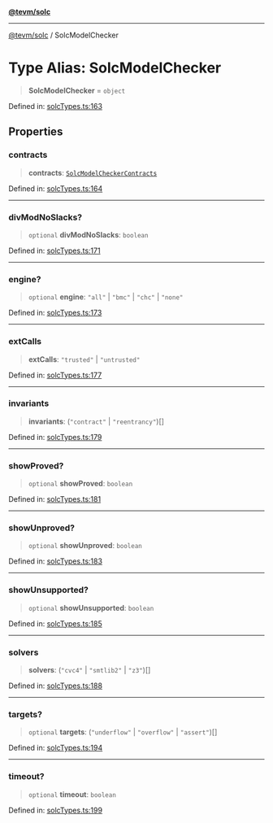 [**@tevm/solc**](../README.md)

***

[@tevm/solc](../globals.md) / SolcModelChecker

# Type Alias: SolcModelChecker

> **SolcModelChecker** = `object`

Defined in: [solcTypes.ts:163](https://github.com/evmts/compiler/blob/main/packages/solc/src/solcTypes.ts#L163)

## Properties

### contracts

> **contracts**: [`SolcModelCheckerContracts`](SolcModelCheckerContracts.md)

Defined in: [solcTypes.ts:164](https://github.com/evmts/compiler/blob/main/packages/solc/src/solcTypes.ts#L164)

***

### divModNoSlacks?

> `optional` **divModNoSlacks**: `boolean`

Defined in: [solcTypes.ts:171](https://github.com/evmts/compiler/blob/main/packages/solc/src/solcTypes.ts#L171)

***

### engine?

> `optional` **engine**: `"all"` \| `"bmc"` \| `"chc"` \| `"none"`

Defined in: [solcTypes.ts:173](https://github.com/evmts/compiler/blob/main/packages/solc/src/solcTypes.ts#L173)

***

### extCalls

> **extCalls**: `"trusted"` \| `"untrusted"`

Defined in: [solcTypes.ts:177](https://github.com/evmts/compiler/blob/main/packages/solc/src/solcTypes.ts#L177)

***

### invariants

> **invariants**: (`"contract"` \| `"reentrancy"`)[]

Defined in: [solcTypes.ts:179](https://github.com/evmts/compiler/blob/main/packages/solc/src/solcTypes.ts#L179)

***

### showProved?

> `optional` **showProved**: `boolean`

Defined in: [solcTypes.ts:181](https://github.com/evmts/compiler/blob/main/packages/solc/src/solcTypes.ts#L181)

***

### showUnproved?

> `optional` **showUnproved**: `boolean`

Defined in: [solcTypes.ts:183](https://github.com/evmts/compiler/blob/main/packages/solc/src/solcTypes.ts#L183)

***

### showUnsupported?

> `optional` **showUnsupported**: `boolean`

Defined in: [solcTypes.ts:185](https://github.com/evmts/compiler/blob/main/packages/solc/src/solcTypes.ts#L185)

***

### solvers

> **solvers**: (`"cvc4"` \| `"smtlib2"` \| `"z3"`)[]

Defined in: [solcTypes.ts:188](https://github.com/evmts/compiler/blob/main/packages/solc/src/solcTypes.ts#L188)

***

### targets?

> `optional` **targets**: (`"underflow"` \| `"overflow"` \| `"assert"`)[]

Defined in: [solcTypes.ts:194](https://github.com/evmts/compiler/blob/main/packages/solc/src/solcTypes.ts#L194)

***

### timeout?

> `optional` **timeout**: `boolean`

Defined in: [solcTypes.ts:199](https://github.com/evmts/compiler/blob/main/packages/solc/src/solcTypes.ts#L199)
